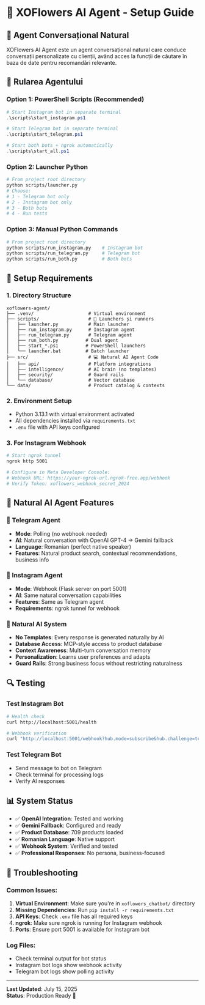 # 🌸 XOFlowers AI Agent - Setup Guide

## 🚀 Agent Conversațional Natural

XOFlowers AI Agent este un agent conversațional natural care conduce conversații personalizate cu clienții, având acces la funcții de căutare în baza de date pentru recomandări relevante.

## 🔧 Rularea Agentului

### **Option 1: PowerShell Scripts (Recommended)**
```powershell
# Start Instagram bot in separate terminal
.\scripts\start_instagram.ps1

# Start Telegram bot in separate terminal  
.\scripts\start_telegram.ps1

# Start both bots + ngrok automatically
.\scripts\start_all.ps1
```

### **Option 2: Launcher Python**
```bash
# From project root directory
python scripts/launcher.py
# Choose:
# 1 - Telegram bot only
# 2 - Instagram bot only
# 3 - Both bots
# 4 - Run tests
```

### **Option 3: Manual Python Commands**
```bash
# From project root directory
python scripts/run_instagram.py    # Instagram bot
python scripts/run_telegram.py     # Telegram bot
python scripts/run_both.py         # Both bots
```

## 🔧 Setup Requirements

### **1. Directory Structure**
```
xoflowers-agent/
├── .venv/                    # Virtual environment
├── scripts/                  # 🚀 Launchers și runners
│   ├── launcher.py           # Main launcher
│   ├── run_instagram.py      # Instagram agent
│   ├── run_telegram.py       # Telegram agent
│   ├── run_both.py          # Dual agent
│   ├── start_*.ps1          # PowerShell launchers
│   └── launcher.bat         # Batch launcher
├── src/                      # 💻 Natural AI Agent Code
│   ├── api/                  # Platform integrations
│   ├── intelligence/         # AI brain (no templates)
│   ├── security/             # Guard rails
│   └── database/             # Vector database
└── data/                     # Product catalog & contexts
```

### **2. Environment Setup**
- Python 3.13.1 with virtual environment activated
- All dependencies installed via `requirements.txt`
- `.env` file with API keys configured

### **3. For Instagram Webhook**
```bash
# Start ngrok tunnel
ngrok http 5001

# Configure in Meta Developer Console:
# Webhook URL: https://your-ngrok-url.ngrok-free.app/webhook
# Verify Token: xoflowers_webhook_secret_2024
```

## 🎯 Natural AI Agent Features

### **📱 Telegram Agent**
- **Mode**: Polling (no webhook needed)
- **AI**: Natural conversation with OpenAI GPT-4 → Gemini fallback
- **Language**: Romanian (perfect native speaker)
- **Features**: Natural product search, contextual recommendations, business info

### **📸 Instagram Agent**
- **Mode**: Webhook (Flask server on port 5001)
- **AI**: Same natural conversation capabilities
- **Features**: Same as Telegram agent
- **Requirements**: ngrok tunnel for webhook

### **🤖 Natural AI System**
- **No Templates**: Every response is generated naturally by AI
- **Database Access**: MCP-style access to product database
- **Context Awareness**: Multi-turn conversation memory
- **Personalization**: Learns user preferences and adapts
- **Guard Rails**: Strong business focus without restricting naturalness

## 🔍 Testing

### **Test Instagram Bot**
```bash
# Health check
curl http://localhost:5001/health

# Webhook verification
curl "http://localhost:5001/webhook?hub.mode=subscribe&hub.challenge=test123&hub.verify_token=xoflowers_webhook_secret_2024"
```

### **Test Telegram Bot**
- Send message to bot on Telegram
- Check terminal for processing logs
- Verify AI responses

## 📊 System Status

- ✅ **OpenAI Integration**: Tested and working
- ✅ **Gemini Fallback**: Configured and ready
- ✅ **Product Database**: 709 products loaded
- ✅ **Romanian Language**: Native support
- ✅ **Webhook System**: Verified and tested
- ✅ **Professional Responses**: No persona, business-focused

## 🚨 Troubleshooting

### **Common Issues:**
1. **Virtual Environment**: Make sure you're in `xoflowers_chatbot/` directory
2. **Missing Dependencies**: Run `pip install -r requirements.txt`
3. **API Keys**: Check `.env` file has all required keys
4. **ngrok**: Make sure ngrok is running for Instagram webhook
5. **Ports**: Ensure port 5001 is available for Instagram bot

### **Log Files:**
- Check terminal output for bot status
- Instagram bot logs show webhook activity
- Telegram bot logs show polling activity

---
**Last Updated**: July 15, 2025  
**Status**: Production Ready 🌸

